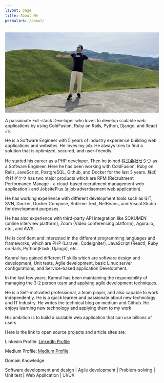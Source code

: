 ```yaml
---
layout: page
title: About Me
permalink: /about/
---
```


![Md Kamrul Islam](/assets/about-kamrul-islam.png)

A passionate Full-stack Developer who loves to develop scalable web applications by using ColdFusion, Ruby on Rails, Python, Django, and React Js.

He is a Software Engineer with 5 years of industry experience building web applications and websites. He loves my job. He always tries to find a solution that is optimized, secured, and user-friendly.

He started his career as a PHP developer. Then he joined [株式会社ゼクウ](https://zeku.co.jp/) as a Software Engineer. Here he has been working with ColdFusion, Ruby on Rails, JaveScript, PostgreSQL, Github, and Docker for the last 3 years. 株式会社ゼクウ has two major products which are RPM (Recruitment Performance Manage - a cloud-based recruitment management web application ) and JobsitePlus (a job advertisement web application).

He has working experience with different development tools such as GIT, SVN, Docker, Docker Compose, Sublime Text, NetBeans, and Visual Studio for development purposes.

He has also experience with third-party API integration like SOKUMEN (online interview platform), Zoom (Video conferencing platform), Agora.io, etc., and AWS.

He is confident and interested in the different programming languages and frameworks, which are PHP (Laravel, Codeigniter), JavaScript (React), Ruby on Rails, Python(Flask, Django), etc.

Kamrul has gained different IT skills which are software design and development, Unit tests, Agile development, basic Linux server configurations, and Service-based application Development.

In the last few years, Kamrul has been maintaining the responsibility of managing the 3-2 person team and applying agile development techniques.

He is a Self-motivated professional, a team player, and also capable to work independently. He is a quick learner and passionate about new technology and IT Industry. He writes the technical blog on medium and Github. He enjoys learning new technology and applying them to my work.

His ambition is to build a scalable web application that can use billions of users.

Here is the link to open source projects and article sites are:

Linkedin Profile: [LinkedIn Profile](https://www.linkedin.com/in/islam-md-kamrul/)

Medium Profile:  [Medium Profile](https://medium.com/@kamrul-islam)

Domain Knowledge

Software development and design | Agile development | Problem-solving | Unit test | Web Application | UI/UX

